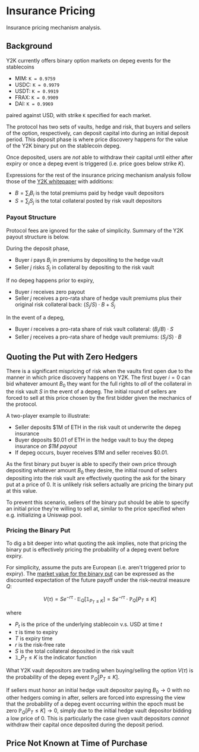 # Insurance Pricing

Insurance pricing mechanism analysis.


## Background

Y2K currently offers binary option markets on depeg events for the stablecoins

- MIM: `K = 0.9759`
- USDC: `K = 0.9979`
- USDT: `K = 0.9919`
- FRAX: `K = 0.9909`
- DAI: `K = 0.9969`

paired against USD, with strike `K` specified for each market.

The protocol has two sets of vaults, hedge and risk, that buyers and sellers
of the option, respectively, can deposit capital into during an initial deposit period.
This deposit phase is where price discovery happens for the value of the Y2K binary
put on the stablecoin depeg.

Once deposited, users are *not* able to withdraw their capital until either after expiry
or once a depeg event is triggered (i.e. price goes below strike $K$).

Expressions for the rest of the insurance pricing mechanism analysis follow those of the
[Y2K whitepaper](https://www.docdroid.net/7zgCd3R/y2k-whitepaper-pdf) with additions:

- $B = \sum_i B_i$ is the total premiums paid by hedge vault depositors
- $S = \sum_j S_j$ is the total collateral posted by risk vault depositors


### Payout Structure

Protocol fees are ignored for the sake of simplicity. Summary of the Y2K payout structure is below.

During the deposit phase,

- Buyer $i$ pays $B_i$ in premiums by depositing to the hedge vault
- Seller $j$ risks $S_j$ in collateral by depositing to the risk vault

If no depeg happens prior to expiry,

- Buyer $i$ receives zero payout
- Seller $j$ receives a pro-rata share of hedge vault premiums plus their original risk collateral back: $(S_j / S) \cdot B + S_j$

In the event of a depeg,

- Buyer $i$ receives a pro-rata share of risk vault collateral: $(B_i / B) \cdot S$
- Seller $j$ receives a pro-rata share of hedge vault premiums: $(S_j / S) \cdot B$


## Quoting the Put with Zero Hedgers

There is a significant mispricing of risk when the vaults first open due to the manner in which price discovery happens on Y2K.
The first buyer $i=0$ can bid whatever amount $B_0$ they want for the full rights to *all* of the collateral in the risk vault $S$
in the event of a depeg. The initial round of sellers are forced to sell at this price chosen by the first bidder given the mechanics
of the protocol.

A two-player example to illustrate:

- Seller deposits $1M of ETH in the risk vault ot underwrite the depeg insurance
- Buyer deposits $0.01 of ETH in the hedge vault to buy the depeg insurance *on $1M payout*
- If depeg occurs, buyer receives $1M and seller receives $0.01.

As the first binary put buyer is able to specify their own price through depositing whatever amount $B_0$ they desire,
the initial round of sellers depositing into the risk vault are effectively quoting the ask for the binary put at a
price of $0$. It is unlikely risk sellers actually are pricing the binary put at this value.

To prevent this scenario, sellers of the binary put should be able to specify an initial price
they're willing to sell at, similar to the price specified when e.g. initializing a Uniswap pool.


### Pricing the Binary Put

To dig a bit deeper into what quoting the ask implies, note that pricing the binary put is effectively
pricing the probability of a depeg event before expiry.

For simplicity, assume the puts are European (i.e. aren't triggered prior to expiry). The [market value for the binary put](https://en.wikipedia.org/wiki/Binary_option#Cash-or-nothing_put)
can be expressed as the discounted expectation of the future payoff under the risk-neutral measure $Q$:

```math
V(\tau) = S e^{-r \tau} \cdot \mathbb{E}_{Q}[\mathbb{1}_{P_{T} \leq K}] = S e^{-r \tau} \cdot \mathbb{P}_{Q}[P_{T} \leq K]
```

where

- $P_t$ is the price of the underlying stablecoin v.s. USD at time $t$
- $\tau$ is time to expiry
- $T$ is expiry time
- $r$ is the risk-free rate
- $S$ is the total collateral deposited in the risk vault
- $\mathbb{1}\_{P_{T} \leq K}$ is the indicator function

What Y2K vault depositors are trading when buying/selling the option $V(\tau)$ is the probability of
the depeg event $\mathbb{P}_{Q}[P_{T} \leq K]$.

If sellers must honor an initial hedge vault depositor paying $B_0 \to 0$ with no other hedgers coming in after,
sellers are forced into expressing the view that the probability of a depeg event occurring within the epoch must be zero
$\mathbb{P}_{Q}[P_{T} \leq K] \to 0$, simply due to the initial hedge vault depositor bidding a low price of 0.
This is particularly the case given vault depositors *cannot* withdraw their capital once deposited during the deposit period.


## Price Not Known at Time of Purchase



